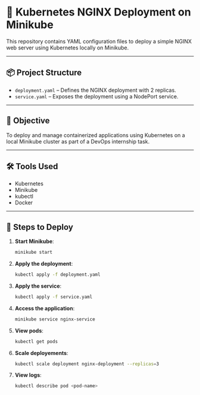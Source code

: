 # 🚀 Kubernetes NGINX Deployment on Minikube

This repository contains YAML configuration files to deploy a simple NGINX web server using Kubernetes locally on Minikube.

---

## 📦 Project Structure

- `deployment.yaml` – Defines the NGINX deployment with 2 replicas.
- `service.yaml` – Exposes the deployment using a NodePort service.

---

## 🎯 Objective

To deploy and manage containerized applications using Kubernetes on a local Minikube cluster as part of a DevOps internship task.

---

## 🛠️ Tools Used

- Kubernetes
- Minikube
- kubectl
- Docker

---

## 📂 Steps to Deploy

1. **Start Minikube**:
   ```bash
   minikube start
2. **Apply the deployment**:
    ```bash
    kubectl apply -f deployment.yaml
3. **Apply the service**:
    ```bash
    kubectl apply -f service.yaml
4. **Access the application**:
    ```bash
    minikube service nginx-service
5. **View pods**:
    ```bash
    kubectl get pods
6. **Scale deployements**:
    ```bash
    kubectl scale deployment nginx-deployment --replicas=3
7. **View logs**:
    ```bash
    kubectl describe pod <pod-name>
